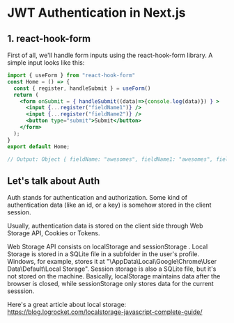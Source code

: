 # JWT Authentication in Next.js

## 1. react-hook-form

First of all, we'll handle form inputs using the react-hook-form library.
A simple input looks like this:

```jsx
import { useForm } from "react-hook-form"
const Home = () => {
  const { register, handleSubmit } = useForm()
  return (
    <form onSubmit = { handleSubmit((data)=>{console.log(data)}) } >
      <input {...register("fieldName1")} />
      <input {...register("fieldName2")} />
      <button type="submit">Submit</button>
    </form>
  );
}
export default Home;

// Output: Object { fieldName: "awesomes", fieldName1: "awesomes", fieldName2: 2 } //
```

## Let's talk about Auth

Auth stands for authentication and authorization. Some kind of authentication data (like an id, or a key) is somehow stored in the client session.

Usually, authentication data is stored on the client side through Web Storage API, Cookies or Tokens.

Web Storage API consists on localStorage and sessionStorage . Local Storage is stored in a SQLite file in a subfolder in the user's profile. Windows, for example, stores it at "\AppData\Local\Google\Chrome\User Data\Default\Local Storage". Session storage is also a SQLite file, but it's not stored on the machine. Basically, localStorage maintains data after the browser is closed, while sessionStorage only stores data for the current sesssion.

Here's a great article about local storage: <a>https://blog.logrocket.com/localstorage-javascript-complete-guide/<a>

